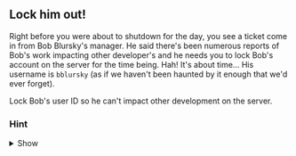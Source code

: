 ## Lock him out!

Right before you were about to shutdown for the day, you see a ticket come in from Bob Blursky's manager. He said there's been numerous reports of Bob's work impacting other developer's and he needs you to lock Bob's account on the server for the time being. Hah! It's about time... His username is `bblursky` (as if we haven't been haunted by it enough that we'd ever forget).

Lock Bob's user ID so he can't impact other development on the server.

### Hint
<details>
<summary>Show</summary>
<br>
You might have a USER you want to MOD.... ***COUGH usermod COUGH***

</details>
